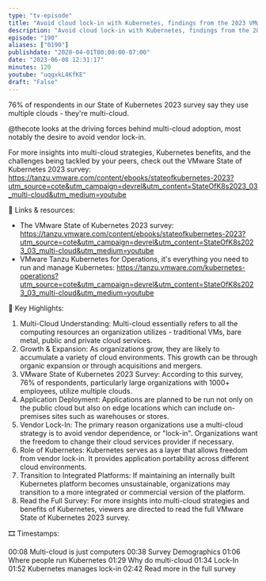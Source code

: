 ```yaml
---
type: "tv-episode"
title: "Avoid cloud lock-in with Kubernetes, findings from the 2023 VMware State of Kubernetes Survey 📊"
description: "Avoid cloud lock-in with Kubernetes, findings from the 2023 VMware State of Kubernetes Survey 📊"
episode: "190"
aliases: ["0190"]
publishdate: "2020-04-01T00:00:00-07:00"
date: "2023-06-08 12:31:17"
minutes: 120
youtube: "uqgxkL4KfKE"
draft: "False"
---
```


76% of respondents in our State of Kubernetes 2023 survey say they use multiple clouds - they're multi-cloud.

@thecote looks at the driving forces behind multi-cloud adoption, most notably the desire to avoid vendor lock-in.

For more insights into multi-cloud strategies, Kubernetes benefits, and the challenges being tackled by your peers, check out the VMware State of Kubernetes 2023 survey: https://tanzu.vmware.com/content/ebooks/stateofkubernetes-2023?utm_source=cote&utm_campaign=devrel&utm_content=StateOfK8s2023_03_multi-cloud&utm_medium=youtube

🔗 Links & resources:

* The VMware State of Kubernetes 2023 survey:  https://tanzu.vmware.com/content/ebooks/stateofkubernetes-2023?utm_source=cote&utm_campaign=devrel&utm_content=StateOfK8s2023_03_multi-cloud&utm_medium=youtube
* VMware Tanzu Kubernetes for Operations, it's everything you need to run and manage Kubernetes: https://tanzu.vmware.com/kubernetes-operations?utm_source=cote&utm_campaign=devrel&utm_content=StateOfK8s2023_03_multi-cloud&utm_medium=youtube

📌 Key Highlights:

1. Multi-Cloud Understanding: Multi-cloud essentially refers to all the computing resources an organization utilizes - traditional VMs, bare metal, public and private cloud services.
2. Growth & Expansion: As organizations grow, they are likely to accumulate a variety of cloud environments. This growth can be through organic expansion or through acquisitions and mergers.
3. VMware State of Kubernetes 2023 Survey: According to this survey, 76% of respondents, particularly large organizations with 1000+ employees, utilize multiple clouds.
4. Application Deployment: Applications are planned to be run not only on the public cloud but also on edge locations which can include on-premises sites such as warehouses or stores.
5. Vendor Lock-In: The primary reason organizations use a multi-cloud strategy is to avoid vendor dependence, or "lock-in". Organizations want the freedom to change their cloud services provider if necessary.
6. Role of Kubernetes: Kubernetes serves as a layer that allows freedom from vendor lock-in. It provides application portability across different cloud environments.
7. Transition to Integrated Platforms: If maintaining an internally built Kubernetes platform becomes unsustainable, organizations may transition to a more integrated or commercial version of the platform.
8. Read the Full Survey: For more insights into multi-cloud strategies and benefits of Kubernetes, viewers are directed to read the full VMware State of Kubernetes 2023 survey.

🎞️ Timestamps:

00:08 Multi-cloud is just computers
00:38 Survey Demographics 
01:06 Where people run Kubernetes 
01:29 Why do multi-cloud
01:34 Lock-In
01:52 Kubernetes manages lock-in
02:42 Read more in the full survey